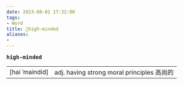 ```yaml
---
date: 2023-08-01 17:32:00
tags: 
- Word
title: 📖high-minded
aliases: 
- 
---
```


<pre><strong>high-minded</strong></pre>
|   |   |
|---|---|
|[hai ˈmaindid]|adj. having strong moral principles ⾼尚的|